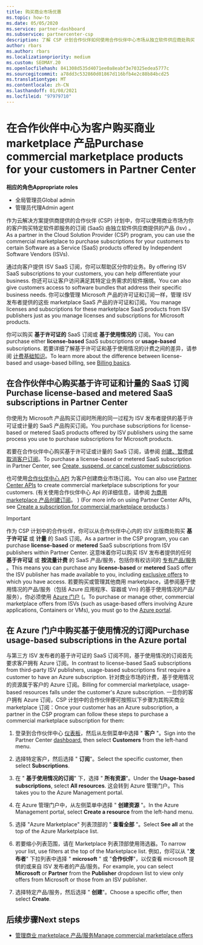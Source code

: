 ```yaml
---
title: 购买商业市场优惠
ms.topic: how-to
ms.date: 05/05/2020
ms.service: partner-dashboard
ms.subservice: partnercenter-csp
description: 了解 CSP 计划合作伙伴如何使用合作伙伴中心市场从独立软件供应商处购买 SaaS 产品/服务 (Isv) 。
author: rbars
ms.author: rbars
ms.localizationpriority: medium
ms.custom: SEOMAY.20
ms.openlocfilehash: 841308d535d4071ee0a8eabf3e70325edea5777c
ms.sourcegitcommit: a78dd3c532860d01867d116bfb4e2c88b84bcd25
ms.translationtype: MT
ms.contentlocale: zh-CN
ms.lasthandoff: 01/08/2021
ms.locfileid: "97979710"
---
```

# <a name="purchase-commercial-marketplace-products-for-your-customers-in-partner-center"></a><span data-ttu-id="09122-103">在合作伙伴中心为客户购买商业 marketplace 产品</span><span class="sxs-lookup"><span data-stu-id="09122-103">Purchase commercial marketplace products for your customers in Partner Center</span></span>


<span data-ttu-id="09122-104">**相应的角色**</span><span class="sxs-lookup"><span data-stu-id="09122-104">**Appropriate roles**</span></span>

- <span data-ttu-id="09122-105">全局管理员</span><span class="sxs-lookup"><span data-stu-id="09122-105">Global admin</span></span>
- <span data-ttu-id="09122-106">管理员代理</span><span class="sxs-lookup"><span data-stu-id="09122-106">Admin agent</span></span>

<span data-ttu-id="09122-107">作为云解决方案提供商提供的合作伙伴 (CSP) 计划中，你可以使用商业市场为你的客户购买特定软件即服务的订阅 (SaaS) 由独立软件供应商提供的产品 (Isv) 。</span><span class="sxs-lookup"><span data-stu-id="09122-107">As a partner in the Cloud Solution Provider (CSP) program, you can use the commercial marketplace to purchase subscriptions for your customers to certain Software as a Service (SaaS) products offered by Independent Software Vendors (ISVs).</span></span>

<span data-ttu-id="09122-108">通过向客户提供 ISV SaaS 订阅，你可以帮助区分你的业务。</span><span class="sxs-lookup"><span data-stu-id="09122-108">By offering ISV SaaS subscriptions to your customers, you can help differentiate your business.</span></span> <span data-ttu-id="09122-109">你还可以让客户访问满足其特定业务需求的软件捆绑。</span><span class="sxs-lookup"><span data-stu-id="09122-109">You can also give customers access to software bundles that address their specific business needs.</span></span> <span data-ttu-id="09122-110">你可以像管理 Microsoft 产品的许可证和订阅一样，管理 ISV 发布者提供的这些 marketplace SaaS 产品的许可证和订阅。</span><span class="sxs-lookup"><span data-stu-id="09122-110">You manage licenses and subscriptions for these marketplace SaaS products from ISV publishers just as you manage licenses and subscriptions for Microsoft products.</span></span>

<span data-ttu-id="09122-111">你可以购买 **基于许可证的** SaaS 订阅或 **基于使用情况的** 订阅。</span><span class="sxs-lookup"><span data-stu-id="09122-111">You can purchase either **license-based** SaaS subscriptions or **usage-based** subscriptions.</span></span> <span data-ttu-id="09122-112">若要详细了解基于许可证和基于使用情况的计费之间的差异，请参阅 [计费基础知识](billing-basics.md)。</span><span class="sxs-lookup"><span data-stu-id="09122-112">To learn more about the difference between license-based and usage-based billing, see [Billing basics](billing-basics.md).</span></span>

## <a name="purchase-license-based-and-metered-saas-subscriptions-in-partner-center"></a><span data-ttu-id="09122-113">在合作伙伴中心购买基于许可证和计量的 SaaS 订阅</span><span class="sxs-lookup"><span data-stu-id="09122-113">Purchase license-based and metered SaaS subscriptions in Partner Center</span></span>

<span data-ttu-id="09122-114">你使用为 Microsoft 产品购买订阅时所用的同一过程为 ISV 发布者提供的基于许可证或计量的 SaaS 产品购买订阅。</span><span class="sxs-lookup"><span data-stu-id="09122-114">You purchase subscriptions for license-based or metered SaaS products offered by ISV publishers using the same process you use to purchase subscriptions for Microsoft products.</span></span>

<span data-ttu-id="09122-115">若要在合作伙伴中心购买基于许可证或计量的 SaaS 订阅，请参阅 [创建、暂停或取消客户订阅](create-a-new-subscription.md#create-a-new-subscription)。</span><span class="sxs-lookup"><span data-stu-id="09122-115">To purchase a license-based or metered SaaS subscription in Partner Center, see [Create, suspend, or cancel customer subscriptions](create-a-new-subscription.md#create-a-new-subscription).</span></span>

<span data-ttu-id="09122-116">也可使用[合作伙伴中心 API](/partner-center/develop/) 为客户创建商业市场订阅。</span><span class="sxs-lookup"><span data-stu-id="09122-116">You can also use [Partner Center APIs](/partner-center/develop/) to create commercial marketplace subscriptions for your customers.</span></span> <span data-ttu-id="09122-117"> (有关使用合作伙伴中心 Api 的详细信息，请参阅 [为商用 marketplace 产品创建订阅](/partner-center/develop/create-subscription-azure-marketplace-products)。 ) </span><span class="sxs-lookup"><span data-stu-id="09122-117">(For more info on using Partner Center APIs, see [Create a subscription for commercial marketplace products](/partner-center/develop/create-subscription-azure-marketplace-products).)</span></span>

>[!IMPORTANT]
> <span data-ttu-id="09122-118">作为 CSP 计划中的合作伙伴，你可以从合作伙伴中心内的 ISV 出版商处购买 **基于许可证** 或 **计量** 的 SaaS 订阅。</span><span class="sxs-lookup"><span data-stu-id="09122-118">As a partner in the CSP program, you can purchase **license-based** or **metered** SaaS subscriptions from ISV publishers within Partner Center.</span></span> <span data-ttu-id="09122-119">这意味着你可以购买 ISV 发布者提供的任何 **基于许可证** 或 **按流量计费** 的 SaaS 产品/服务，包括你有权访问的 [专有产品/服务](csp-commercial-marketplace-discover.md#learn-about-marketplace-exclusive-offers) 。</span><span class="sxs-lookup"><span data-stu-id="09122-119">This means you can purchase any **license-based** or **metered** SaaS offer the ISV publisher has made available to you, including [exclusive offers](csp-commercial-marketplace-discover.md#learn-about-marketplace-exclusive-offers) to which you have access.</span></span> <span data-ttu-id="09122-120">若要购买或管理其他商用 marketplace，请参阅基于使用情况的产品/服务（包括 Azure 应用程序、容器或 Vm) 的基于使用情况的产品/服务），你必须使用 [Azure 门户](https://portal.azure.com/) (。</span><span class="sxs-lookup"><span data-stu-id="09122-120">To purchase or manage other, commercial marketplace offers from ISVs (such as usage-based offers involving Azure applications, Containers or VMs), you must go to the [Azure portal](https://portal.azure.com/).</span></span>

## <a name="purchase-usage-based-subscriptions-in-the-azure-portal"></a><span data-ttu-id="09122-121">在 Azure 门户中购买基于使用情况的订阅</span><span class="sxs-lookup"><span data-stu-id="09122-121">Purchase usage-based subscriptions in the Azure portal</span></span>

<span data-ttu-id="09122-122">与第三方 ISV 发布者的基于许可证的 SaaS 订阅不同，基于使用情况的订阅首先要求客户拥有 Azure 订阅。</span><span class="sxs-lookup"><span data-stu-id="09122-122">In contrast to license-based SaaS subscriptions from third-party ISV publishers, usage-based subscriptions first require a customer to have an Azure subscription.</span></span> <span data-ttu-id="09122-123">针对商业市场的计费，基于使用情况的资源属于客户的 Azure 订阅。</span><span class="sxs-lookup"><span data-stu-id="09122-123">Billing for commercial marketplace, usage-based resources falls under the customer's Azure subscription.</span></span> <span data-ttu-id="09122-124">一旦你的客户拥有 Azure 订阅，CSP 计划中的合作伙伴便可按照以下步骤为其购买商业 marketplace 订阅：</span><span class="sxs-lookup"><span data-stu-id="09122-124">Once your customer has an Azure subscription, a partner in the CSP program can follow these steps to purchase a commercial marketplace subscription for them:</span></span>

1. <span data-ttu-id="09122-125">登录到合作伙伴中心 [仪表板](https://partner.microsoft.com/dashboard)，然后从左侧菜单中选择 " **客户** "。</span><span class="sxs-lookup"><span data-stu-id="09122-125">Sign into the Partner Center [dashboard](https://partner.microsoft.com/dashboard), then select **Customers** from the left-hand menu.</span></span>

2. <span data-ttu-id="09122-126">选择特定客户，然后选择 " **订阅**"。</span><span class="sxs-lookup"><span data-stu-id="09122-126">Select the specific customer, then select **Subscriptions**.</span></span>  

3. <span data-ttu-id="09122-127">在 " **基于使用情况的订阅**" 下，选择 " **所有资源**"。</span><span class="sxs-lookup"><span data-stu-id="09122-127">Under the **Usage-based subscriptions**, select **All resources**.</span></span> <span data-ttu-id="09122-128">这会转到 Azure 管理门户。</span><span class="sxs-lookup"><span data-stu-id="09122-128">This takes you to the Azure Management portal.</span></span>

4. <span data-ttu-id="09122-129">在 Azure 管理门户中，从左侧菜单中选择 " **创建资源** "。</span><span class="sxs-lookup"><span data-stu-id="09122-129">In the Azure Management portal, select **Create a resource** from the left-hand menu.</span></span>

5. <span data-ttu-id="09122-130">选择 "Azure Marketplace" 列表顶部的 " **查看全部** "。</span><span class="sxs-lookup"><span data-stu-id="09122-130">Select **See all** at the top of the Azure Marketplace list.</span></span>

6. <span data-ttu-id="09122-131">若要缩小列表范围，请在 Marketplace 列表顶部使用筛选器。</span><span class="sxs-lookup"><span data-stu-id="09122-131">To narrow your list, use filters at the top of the Marketplace list.</span></span> <span data-ttu-id="09122-132">例如，你可以从 "**发布者**" 下拉列表中选择 " **microsoft** " 或 "**合作伙伴**"，以仅查看 microsoft 提供的或来自 ISV 发布者的产品/服务。</span><span class="sxs-lookup"><span data-stu-id="09122-132">For example, you can select **Microsoft** or **Partner** from the **Publisher** dropdown list to view only offers from Microsoft or those from an ISV publisher.</span></span>

7. <span data-ttu-id="09122-133">选择特定产品/服务，然后选择 " **创建**"。</span><span class="sxs-lookup"><span data-stu-id="09122-133">Choose a specific offer, then select **Create**.</span></span>

## <a name="next-steps"></a><span data-ttu-id="09122-134">后续步骤</span><span class="sxs-lookup"><span data-stu-id="09122-134">Next steps</span></span>

- [<span data-ttu-id="09122-135">管理商业 marketplace 产品/服务</span><span class="sxs-lookup"><span data-stu-id="09122-135">Manage commercial marketplace offers</span></span>](csp-commercial-marketplace-purchase.md)